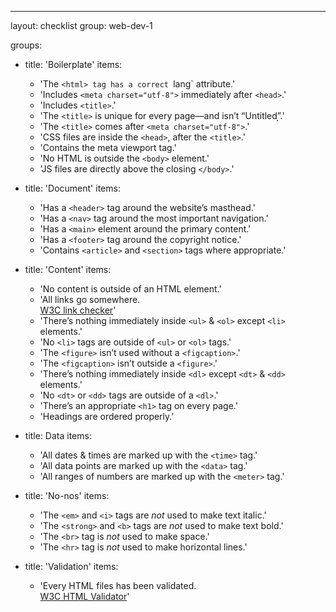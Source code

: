 ---
layout: checklist
group: web-dev-1

groups:
  - title: 'Boilerplate'
    items:
      - 'The `<html> tag has a correct `lang` attribute.'
      - 'Includes `<meta charset="utf-8">` immediately after `<head>`.'
      - 'Includes `<title>`.'
      - 'The `<title>` is unique for every page—and isn’t “Untitled”̦.'
      - 'The `<title>` comes after `<meta charset="utf-8">`.'
      - 'CSS files are inside the `<head>`, after the `<title>`.'
      - 'Contains the meta viewport tag.'
      - 'No HTML is outside the `<body>` element.'
      - 'JS files are directly above the closing `</body>`.'

  - title: 'Document'
    items:
      - 'Has a `<header>` tag around the website’s masthead.'
      - 'Has a `<nav>` tag around the most important navigation.'
      - 'Has a `<main>` element around the primary content.'
      - 'Has a `<footer>` tag around the copyright notice.'
      - 'Contains `<article>` and `<section>` tags where appropriate.'

  - title: 'Content'
    items:
      - 'No content is outside of an HTML element.'
      - 'All links go somewhere.<br>[W3C link checker](http://validator.w3.org/checklink)'
      - 'There’s nothing immediately inside `<ul>` & `<ol>` except `<li>` elements.'
      - 'No `<li>` tags are outside of `<ul>` or `<ol>` tags.'
      - 'The `<figure>` isn’t used without a `<figcaption>`.'
      - 'The `<figcaption>` isn’t outside a `<figure>`.'
      - 'There’s nothing immediately inside `<dl>` except `<dt>` & `<dd>` elements.'
      - 'No `<dt>` or `<dd>` tags are outside of a `<dl>`.'
      - 'There’s an appropriate `<h1>` tag on every page.'
      - 'Headings are ordered properly.'

  - title: Data
    items:
      - 'All dates & times are marked up with the `<time>` tag.'
      - 'All data points are marked up with the `<data>` tag.'
      - 'All ranges of numbers are marked up with the `<meter>` tag.'

  - title: 'No-nos'
    items:
      - 'The `<em>` and `<i>` tags are *not* used to make text italic.'
      - 'The `<strong>` and `<b>` tags are *not* used to make text bold.'
      - 'The `<br>` tag is *not* used to make space.'
      - 'The `<hr>` tag is *not* used to make horizontal lines.'

  - title: 'Validation'
    items:
      - 'Every HTML files has been validated.<br>[W3C HTML Validator](http://validator.w3.org/)'
